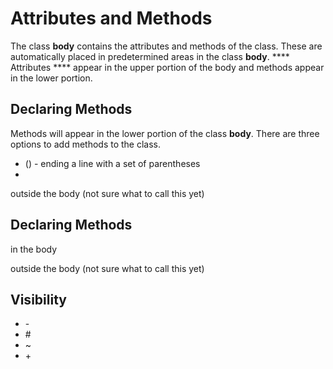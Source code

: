 # Attributes and Methods

The class **body** contains the  attributes and methods of the class. These are automatically placed in predetermined areas in the class **body**. **** Attributes **** appear in the upper portion of the body and methods appear in the lower portion.

## Declaring Methods

Methods will appear in the lower portion of the class **body**. There are three options to add methods to the class.

* () - ending a line with a set of parentheses
*

outside the body (not sure what to call this yet)

## Declaring Methods

in the body

outside the body (not sure what to call this yet)

## Visibility

* \-
* \#
* \~
* \+
